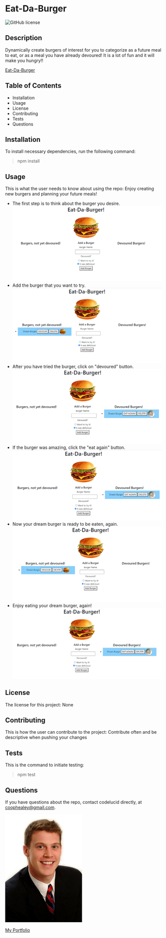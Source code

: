 # Eat-Da-Burger  

![GitHub license](https://img.shields.io/badge/license-None-brightgreen)

## Description  

Dynamically create burgers of interest for you to categorize as a future meal to eat, or as a meal you have already devoured! It is a lot of fun and it will make you hungry!! 

[Eat-Da-Burger](https://eat-da-burger-tracker.herokuapp.com/)

## Table of Contents
- Installation 
- Usage
- License
- Contributing
- Tests
- Questions  

## Installation  

To install necessary dependencies, run the following command:
>npm install  

## Usage  

This is what the user needs to know about using the repo:
Enjoy creating new burgers and planning your future meals!
- The first step is to think about the burger you desire.
![first step](/stepOne.png)   
- Add the burger that you want to try.
![Add burger](/stepTwo.png)
- After you have tried the burger, click on "devoured" button.
![Devour Burger](/stepThree.png)
- If the burger was amazing, click the "eat again" button.
![Eat Again](/stepFour.png)
- Now your dream burger is ready to be eaten, again.
![Devour Again](/stepFive.png)
- Enjoy eating your dream burger, again!
![Eat Second Time](/stepSix.png)
## License  

The license for this project:
None  

## Contributing  

This is how the user can contribute to the project:
Contribute often and be descriptive when pushing your changes  

## Tests  

This is the command to initiate testing:
>npm test  

## Questions  

If you have questions about the repo, contact codelucid directly, at coophealey@gmail.com.

[![My Profile Picture](/profilePic.png)](https://github.com/codelucid "My Profile Picture")

[My Portfolio](https://codelucid.github.io/Portfolio/ "My Portfolio")